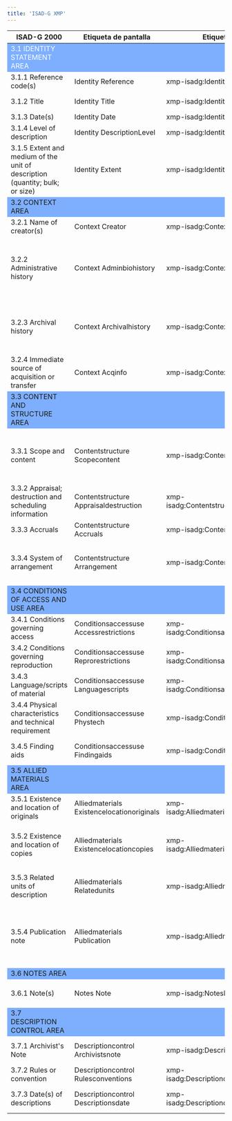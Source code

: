 ```yaml
---
title: 'ISAD-G XMP'
---
```


<html>
  <head>
    <style type="text/css">
#blanco {
  color: white;}
</style></head>
  <body>
    <table class="table table-bordered table-hover table-condensed">
      <thead>
        <tr>
          <th title="Field #1">ISAD-G 2000</th>
          <th title="Field #2">Etiqueta de pantalla</th>
          <th title="Field #3">Etiquetas de metadatos</th>
          <th title="Field #4">Ejemplo</th>
        </tr>
      </thead>
      <tbody>
        <tr style="background-color: #7eafff;">
          <td id="blanco">3.1 IDENTITY STATEMENT AREA</td>
          <td> <br>
          </td>
          <td> <br>
          </td>
          <td> <br>
          </td>
        </tr>
        <tr>
          <td>3.1.1 Reference code(s)</td>
          <td>Identity Reference</td>
          <td>xmp-isadg:IdentityReference</td>
          <td>CA OONAD R610-0-3-E</td>
        </tr>
        <tr>
          <td>3.1.2 Title</td>
          <td>Identity Title</td>
          <td>xmp-isadg:IdentityTitle</td>
          <td>Department of Railways and Canals fonds [multiple media]</td>
        </tr>
        <tr>
          <td>3.1.3 Date(s)</td>
          <td>Identity Date</td>
          <td>xmp-isadg:IdentityDate</td>
          <td>1791-1964; predominant 1879-1936</td>
        </tr>
        <tr>
          <td>3.1.4 Level of description</td>
          <td>Identity DescriptionLevel</td>
          <td>xmp-isadg:IdentityDescriptionLevel</td>
          <td>1980 (Item) Canada; York University Archives</td>
        </tr>
        <tr>
          <td>3.1.5 Extent and medium of the unit of description (quantity;
            bulk; or size)</td>
          <td>Identity Extent</td>
          <td>xmp-isadg:IdentityExtent</td>
          <td>326.18 m of textual records. – ca. 8;500 photographs. – 1000 maps.
            – 58 technical drawings.</td>
        </tr>
        <tr style="background-color: #7eafff;">
          <td>3.2 CONTEXT AREA</td>
          <td> <br>
          </td>
          <td> <br>
          </td>
          <td> <br>
          </td>
        </tr>
        <tr>
          <td style="width: 144.667px;">3.2.1 Name of creator(s)</td>
          <td style="width: 46.583px;">Context Creator</td>
          <td>xmp-isadg:ContextCreator</td>
          <td>Canada. Dept. of Railways and Canals</td>
        </tr>
        <tr>
          <td>3.2.2 Administrative history</td>
          <td>Context Adminbiohistory</td>
          <td>xmp-isadg:ContextAdminbiohistory</td>
          <td>The Department of Railways and Canals existed from 1879 to 1936.
            It was established on May 15; 1879 (42 Vict. c. 7; s. 4-5); when it
            assumed responsibilities formerly under the direction of the
            Department of Public Works. It was dissolved on November 2; 1936 (1
            Edw. VIII; c. 34)...</td>
        </tr>
        <tr>
          <td>3.2.3 Archival history</td>
          <td>Context Archivalhistory</td>
          <td>xmp-isadg:ContextArchivalhistory</td>
          <td>Letters written by Herbert Whittaker and mailed to Sydney Johnson
            remained in the custody of Johnson until his death when they were
            returned/bequeathed to Whittaker and now constitute part of his
            fonds. (Fonds) Canada; York University Archives</td>
        </tr>
        <tr>
          <td>3.2.4 Immediate source of acquisition or transfer</td>
          <td>Context Acqinfo</td>
          <td>xmp-isadg:ContextAcqinfo</td>
          <td>Gift of Herbert Whittaker on 22 April 1994. (Fonds) Canada; York
            University Archives</td>
        </tr>
        <tr style="background-color: #7eafff;">
          <td>3.3 CONTENT AND STRUCTURE AREA</td>
          <td> <br>
          </td>
          <td> <br>
          </td>
          <td> <br>
          </td>
        </tr>
        <tr>
          <td>3.3.1 Scope and content</td>
          <td>Contentstructure Scopecontent</td>
          <td>xmp-isadg:ContentstructureScopeContent</td>
          <td>Consists of records created by the Department and received from
            its predecessor; the Department of Public Works. Includes
            correspondence; contracts; financial and administrative; and other
            textual records; engineer’s drawings and specifications...</td>
        </tr>
        <tr>
          <td>3.3.2 Appraisal; destruction and scheduling information</td>
          <td>Contentstructure Appraisaldestruction</td>
          <td>xmp-isadg:ContentstructureAppraisaldestruction</td>
          <td>An inventory to the former RG 43 (July 1998) is available. File
            lists to some sub-series are available</td>
        </tr>
        <tr>
          <td>3.3.3 Accruals</td>
          <td>Contentstructure Accruals</td>
          <td>xmp-isadg:ContentstructureAccruals</td>
          <td>Further accruals are expected (Fonds) Canada; York University
            Archives</td>
        </tr>
        <tr>
          <td>3.3.4 System of arrangement</td>
          <td>Contentstructure Arrangement</td>
          <td>xmp-isadg:ContentstructureArrangement</td>
          <td>The fonds is arranged into nine series: Railway Branch; Canal
            Branch; Legal records; Rideau Canal; Trent Canal; St. Peter's Canal;
            St. Lawrence Canals; Welland Canal; and Comptroller's Branch</td>
        </tr>
        <tr style="background-color: #7eafff;">
          <td>3.4 CONDITIONS OF ACCESS AND USE AREA</td>
          <td> <br>
          </td>
          <td> <br>
          </td>
          <td> <br>
          </td>
        </tr>
        <tr>
          <td>3.4.1 Conditions governing access</td>
          <td>Conditionsaccessuse Accessrestrictions</td>
          <td>xmp-isadg:ConditionsaccessuseAccessrestrictions</td>
          <td>Unrestricted access; including display rights and consultation
            rights (Fonds) Canada; York University Archives</td>
        </tr>
        <tr>
          <td>3.4.2 Conditions governing reproduction</td>
          <td>Conditionsaccessuse Reprorestrictions</td>
          <td>xmp-isadg:ConditionsaccessuseReprorestrictions</td>
          <td>Copyright is retained by the artist (Fonds) Canada; York
            University Archives</td>
        </tr>
        <tr>
          <td>3.4.3 Language/scripts of material</td>
          <td>Conditionsaccessuse Languagescripts</td>
          <td>xmp-isadg:ConditionsaccessuseLanguagescripts</td>
          <td>In Dakota; with partial English translation (File) U.S.; Minnesota
            Historical Society</td>
        </tr>
        <tr>
          <td>3.4.4 Physical characteristics and technical requirement</td>
          <td>Conditionsaccessuse Phystech</td>
          <td>xmp-isadg:ConditionsaccessusePhystech</td>
          <td>Videotapes are in ½ inch helical open reel-to-reel format.
            (Sub-series) U.S.; Minnesota Historical Society</td>
        </tr>
        <tr>
          <td>3.4.5 Finding aids</td>
          <td>Conditionsaccessuse Findingaids</td>
          <td>xmp-isadg:ConditionsaccessuseFindingaids</td>
          <td>Series level descriptions available with associated box lists
            (Fonds) Canada; York University Archives</td>
        </tr>
        <tr style="background-color: #7eafff;">
          <td>3.5 ALLIED MATERIALS AREA</td>
          <td> <br>
          </td>
          <td> <br>
          </td>
          <td> <br>
          </td>
        </tr>
        <tr>
          <td>3.5.1 Existence and location of originals</td>
          <td>Alliedmaterials Existencelocationoriginals</td>
          <td>xmp-isadg:AlliedmaterialsExistencelocationoriginals</td>
          <td>Following sampling in 1985; the remaining case files were
            destroyed. (Series) U.S.; Minnesota Historical Society</td>
        </tr>
        <tr>
          <td>3.5.2 Existence and location of copies</td>
          <td>Alliedmaterials Existencelocationcopies</td>
          <td>xmp-isadg:AlliedmaterialsExistencelocationcopies</td>
          <td>Digital reproductions of the Christie family Civil War
            correspondence are available electronically at
            http://www.mnhs.org/collections/christie.html. (Fonds) U.S.;
            Minnesota Historical Society</td>
        </tr>
        <tr>
          <td>3.5.3 Related units of description</td>
          <td>Alliedmaterials Relatedunits</td>
          <td>xmp-isadg:AlliedmaterialsRelatedunits</td>
          <td>Earlier files of a similar nature (1959-1968) are catalogued as
            Minnesota. Secretary of State. Charitable corporations files.
            (Series) U.S.; Minnesota Historical Society</td>
        </tr>
        <tr>
          <td>3.5.4 Publication note</td>
          <td>Alliedmaterials Publication</td>
          <td>xmp-isadg:AlliedmaterialsPublication</td>
          <td>The entire calendar has been published in 12 volumes from the set
            of cards held by the University of Illinois. The Mereness Calendar:
            Federal Documents of the Upper Mississippi Valley 1780-1890 (Boston:
            G. K. Hall and Co.; 1971). (Fonds) U.S.; Minnesota Historical
            Society</td>
        </tr>
        <tr style="background-color: #7eafff;">
          <td>3.6 NOTES AREA</td>
          <td> <br>
          </td>
          <td> <br>
          </td>
          <td> <br>
          </td>
        </tr>
        <tr>
          <td>3.6.1 Note(s)</td>
          <td>Notes Note</td>
          <td>xmp-isadg:NotesNote</td>
          <td>Title is based on the name of the department in its enabling
            legislation (42 Vict.; c. 7; s. 4-5).</td>
        </tr>
        <tr style="background-color: #7eafff;">
          <td>3.7 DESCRIPTION CONTROL AREA</td>
          <td> <br>
          </td>
          <td> <br>
          </td>
          <td> <br>
          </td>
        </tr>
        <tr>
          <td>3.7.1 Archivist's Note</td>
          <td>Descriptioncontrol Archivistsnote</td>
          <td>xmp-isadg:DescriptioncontrolArchivistsnote</td>
          <td>Description prepared by S. Dubeau in October 1997; revised in
            April1999 (Fonds) Canada; York University Archives</td>
        </tr>
        <tr>
          <td>3.7.2 Rules or convention</td>
          <td>Descriptioncontrol Rulesconventions</td>
          <td>xmp-isadg:DescriptioncontrolRulesconventions</td>
          <td>Rules for Archival Description (RAD); Bureau of Canadian
            Archivists; 1990.</td>
        </tr>
        <tr>
          <td>3.7.3 Date(s) of descriptions</td>
          <td>Descriptioncontrol Descriptionsdate</td>
          <td>xmp-isadg:DescriptioncontrolDescriptionsdate</td>
          <td>Series registered; 24 September 1987. Description updated; 10
            November 1999. (Series) National Archives of Australia</td>
        </tr>
      </tbody>
    </table>
  </body>
</html>